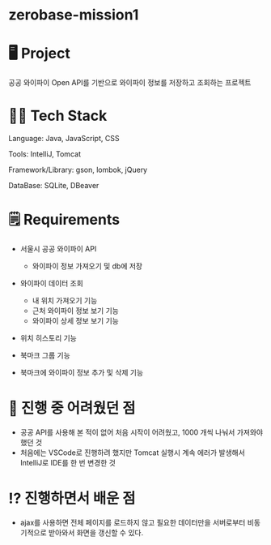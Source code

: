 # zerobase-mission1

# 🖥️ Project
공공 와이파이 Open API를 기반으로 와이파이 정보를 저장하고 조회하는 프로젝트

# 👩‍💻 Tech Stack
Language: Java, JavaScript, CSS

Tools: IntelliJ, Tomcat

Framework/Library: gson, lombok, jQuery

DataBase: SQLite, DBeaver

# 🗒️ Requirements
* 서울시 공공 와이파이 API
  * 와이파이 정보 가져오기 및 db에 저장
  
* 와이파이 데이터 조회
  * 내 위치 가져오기 기능
  * 근처 와이파이 정보 보기 기능
  * 와이파이 상세 정보 보기 기능
  
* 위치 히스토리 기능
* 북마크 그룹 기능
* 북마크에 와이파이 정보 추가 및 삭제 기능

# 🤨 진행 중 어려웠던 점
* 공공 API를 사용해 본 적이 없어 처음 시작이 어려웠고, 1000 개씩 나눠서 가져와야 했던 것
* 처음에는 VSCode로 진행하려 했지만 Tomcat 실행시 계속 에러가 발생해서 IntelliJ로 IDE를 한 번 변경한 것

# ⁉️ 진행하면서 배운 점
* ajax를 사용하면 전체 페이지를 로드하지 않고 필요한 데이터만을 서버로부터 비동기적으로 받아와서 화면을 갱신할 수 있다.
